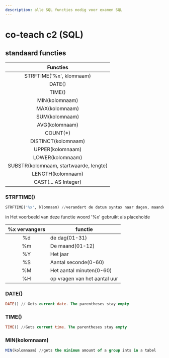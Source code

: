 ```yaml
---
description: alle SQL functies nodig voor examen SQL
---
```


# co-teach c2 (SQL)



## standaard functies

|                Functies                |
| :------------------------------------: |
|        STRFTIME('%x', klomnaam)        |
|                 DATE()                 |
|                 TIME()                 |
|             MIN(kolomnaam)             |
|             MAX(kolomnaam)             |
|             SUM(kolomnaam)             |
|             AVG(kolomnaam)             |
|                COUNT(\*)               |
|           DISTINCT(kolomnaam)          |
|            UPPER(kolomnaam)            |
|            LOWER(kolomnaam)            |
| SUBSTR(kolomnaam, startwaarde, lengte) |
|            LENGTH(kolomnaam)           |
|          CAST(... AS Integer)          |

### STRFTIME()

```sql
STRFTIME('%x', klomnaam) //verandert de datum syntax naar dagen, maanden, seconden, ect
```

in Het voorbeeld van deze functie woord '%x' gebruikt als placeholde

| %x vervangers | functie                      |
| :-----------: | ---------------------------- |
|       %d      | de dag(01-31)                |
|       %m      | De maand(01-12)              |
|       %Y      | Het jaar                     |
|       %S      | Aantal seconde(0-60)         |
|       %M      | Het aantal minuten(0-60)     |
|       %H      | op vragen van het aantal uur |



### DATE()

```sql
DATE() // Gets current date. The parentheses stay empty
```

### TIME()

```sql
TIME() //Gets current time. The parentheses stay empty
```

### MIN(kolomnaam)

```sql
MIN(kolomnaam) //gets the minimum amount of a group ints in a tabel
```



###
